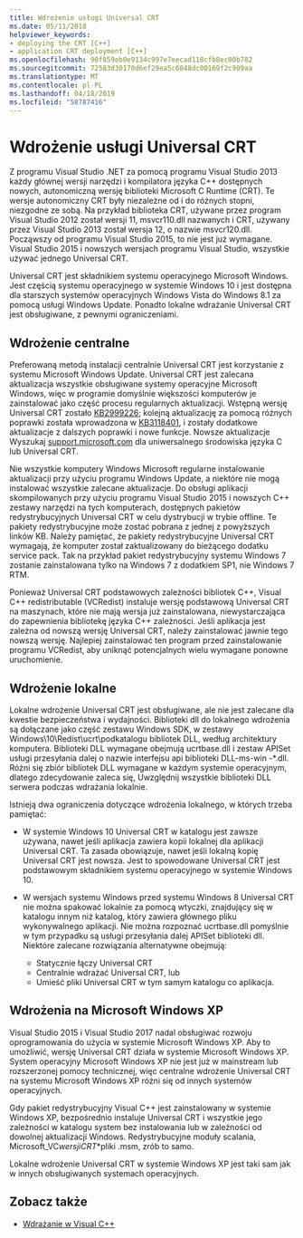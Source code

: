 ```yaml
---
title: Wdrożenie usługi Universal CRT
ms.date: 05/11/2018
helpviewer_keywords:
- deploying the CRT [C++]
- application CRT deployment [C++]
ms.openlocfilehash: 90f859eb0e9134c997e7eecad118cfb8ec00b782
ms.sourcegitcommit: 72583d30170d6ef29ea5c6848dc00169f2c909aa
ms.translationtype: MT
ms.contentlocale: pl-PL
ms.lasthandoff: 04/18/2019
ms.locfileid: "58787416"
---
```

# <a name="universal-crt-deployment"></a>Wdrożenie usługi Universal CRT

Z programu Visual Studio .NET za pomocą programu Visual Studio 2013 każdy głównej wersji narzędzi i kompilatora języka C++ dostępnych nowych, autonomiczną wersję biblioteki Microsoft C Runtime (CRT). Te wersje autonomiczny CRT były niezależne od i do różnych stopni, niezgodne ze sobą. Na przykład biblioteka CRT, używane przez program Visual Studio 2012 został wersji 11, msvcr110.dll nazwanych i CRT, używany przez Visual Studio 2013 został wersja 12, o nazwie msvcr120.dll. Począwszy od programu Visual Studio 2015, to nie jest już wymagane. Visual Studio 2015 i nowszych wersjach programu Visual Studio, wszystkie używać jednego Universal CRT.

Universal CRT jest składnikiem systemu operacyjnego Microsoft Windows. Jest częścią systemu operacyjnego w systemie Windows 10 i jest dostępna dla starszych systemów operacyjnych Windows Vista do Windows 8.1 za pomocą usługi Windows Update. Ponadto lokalne wdrażanie Universal CRT jest obsługiwane, z pewnymi ograniczeniami.

## <a name="central-deployment"></a>Wdrożenie centralne

Preferowaną metodą instalacji centralnie Universal CRT jest korzystanie z systemu Microsoft Windows Update. Universal CRT jest zalecana aktualizacja wszystkie obsługiwane systemy operacyjne Microsoft Windows, więc w programie domyślnie większości komputerów je zainstalować jako część procesu regularnych aktualizacji. Wstępną wersję Universal CRT zostało [KB2999226](https://support.microsoft.com/kb/2999226); kolejną aktualizację za pomocą różnych poprawki została wprowadzona w [KB3118401](https://support.microsoft.com/kb/3118401), i zostały dodatkowe aktualizacje z dalszych poprawki i nowe funkcje. Nowsze aktualizacje Wyszukaj [support.microsoft.com](https://support.microsoft.com) dla uniwersalnego środowiska języka C lub Universal CRT.

Nie wszystkie komputery Windows Microsoft regularne instalowanie aktualizacji przy użyciu programu Windows Update, a niektóre nie mogą instalować wszystkie zalecane aktualizacje. Do obsługi aplikacji skompilowanych przy użyciu programu Visual Studio 2015 i nowszych C++ zestawy narzędzi na tych komputerach, dostępnych pakietów redystrybucyjnych Universal CRT w celu dystrybucji w trybie offline. Te pakiety redystrybucyjne może zostać pobrana z jednej z powyższych linków KB. Należy pamiętać, że pakiety redystrybucyjne Universal CRT wymagają, że komputer został zaktualizowany do bieżącego dodatku service pack. Tak na przykład pakiet redystrybucyjny systemu Windows 7 zostanie zainstalowana tylko na Windows 7 z dodatkiem SP1, nie Windows 7 RTM.

Ponieważ Universal CRT podstawowych zależności bibliotek C++, Visual C++ redistributable (VCRedist) instaluje wersję podstawową Universal CRT na maszynach, które nie mają wersja już zainstalowana, niewystarczająca do zapewnienia bibliotekę języka C++ zależności. Jeśli aplikacja jest zależna od nowszą wersję Universal CRT, należy zainstalować jawnie tego nowszą wersję. Najlepiej zainstalować ten program przed zainstalowanie programu VCRedist, aby uniknąć potencjalnych wielu wymagane ponowne uruchomienie.

## <a name="local-deployment"></a>Wdrożenie lokalne

Lokalne wdrożenie Universal CRT jest obsługiwane, ale nie jest zalecane dla kwestie bezpieczeństwa i wydajności.  Biblioteki dll do lokalnego wdrożenia są dołączane jako część zestawu Windows SDK, w zestawy Windows\\10\\Redist\\ucrt\\podkatalogu bibliotek DLL, według architektury komputera. Biblioteki DLL wymagane obejmują ucrtbase.dll i zestaw APISet usługi przesyłania dalej o nazwie interfejsu api biblioteki DLL-ms-win -\*.dll. Różni się zbiór bibliotek DLL wymagane w każdym systemie operacyjnym, dlatego zdecydowanie zaleca się, Uwzględnij wszystkie biblioteki DLL serwera podczas wdrażania lokalnie.

Istnieją dwa ograniczenia dotyczące wdrożenia lokalnego, w których trzeba pamiętać:

- W systemie Windows 10 Universal CRT w katalogu jest zawsze używana, nawet jeśli aplikacja zawiera kopii lokalnej dla aplikacji Universal CRT. Ta zasada obowiązuje, nawet jeśli lokalną kopię Universal CRT jest nowsza. Jest to spowodowane Universal CRT jest podstawowym składnikiem systemu operacyjnego w systemie Windows 10.

- W wersjach systemu Windows przed systemu Windows 8 Universal CRT nie można spakować lokalnie za pomocą wtyczki, znajdujący się w katalogu innym niż katalog, który zawiera głównego pliku wykonywalnego aplikacji. Nie można rozpoznać ucrtbase.dll pomyślnie w tym przypadku są usługi przesyłania dalej APISet biblioteki dll. Niektóre zalecane rozwiązania alternatywne obejmują:

  - Statycznie łączy Universal CRT
  - Centralnie wdrażać Universal CRT, lub
  - Umieść pliki Universal CRT w tym samym katalogu co aplikacja.

## <a name="deployment-on-microsoft-windows-xp"></a>Wdrożenia na Microsoft Windows XP

Visual Studio 2015 i Visual Studio 2017 nadal obsługiwać rozwoju oprogramowania do użycia w systemie Microsoft Windows XP. Aby to umożliwić, wersję Universal CRT działa w systemie Microsoft Windows XP. System operacyjny Microsoft Windows XP nie jest już w mainstream lub rozszerzonej pomocy technicznej, więc centralne wdrożenie Universal CRT na systemu Microsoft Windows XP różni się od innych systemów operacyjnych.

Gdy pakiet redystrybucyjny Visual C++ jest zainstalowany w systemie Windows XP, bezpośrednio instaluje Universal CRT i wszystkie jego zależności w katalogu system bez instalowania lub w zależności od dowolnej aktualizacji Windows. Redystrybucyjne moduły scalania, Microsoft_VC*wersji*_CRT_\*pliki .msm, zrób to samo.

Lokalne wdrożenie Universal CRT w systemie Windows XP jest taki sam jak w innych obsługiwanych systemach operacyjnych.

## <a name="see-also"></a>Zobacz także

- [Wdrażanie w Visual C++](deployment-in-visual-cpp.md)
